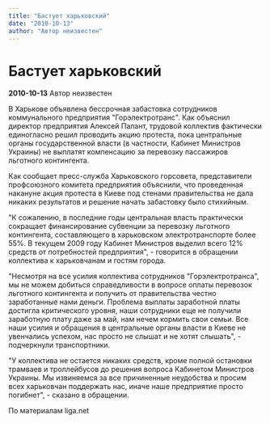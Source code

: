 ```yaml
---
title: "Бастует харьковский"
date: "2010-10-13"
author: "Автор неизвестен"
---
```


# Бастует харьковский

**2010-10-13** Автор неизвестен

В Харькове объявлена бессрочная забастовка сотрудников коммунального предприятия "Горэлектротранс". Как объяснил директор предприятия Алексей Палант, трудовой коллектив фактически единогласно решил проводить акцию протеста, пока центральные органы государственной власти (в частности, Кабинет Министров Украины) не выплатят компенсацию за перевозку пассажиров льготного контингента.

Как сообщает пресс-служба Харьковского горсовета, представители профсоюзного комитета предприятия объяснили, что проведенная накануне акция протеста в Киеве под стенами правительства не дала никаких результатов и решение начать забастовку было стихийным.

"К сожалению, в последние годы центральная власть практически сокращает финансирование субвенции за перевозку льготного контингента, составляющего в харьковском электротранспорте более 55%. В текущем 2009 году Кабинет Министров выделил всего 12% средств от потребностей предприятия", - говорится в обращении коллектива к харьковчанам и гостям города.

"Несмотря на все усилия коллектива сотрудников "Горэлектротранса", мы не можем добиться справедливости в вопросе оплаты перевозок льготного контингента и получить от правительства честно заработанные нами деньги. Проблема выплаты заработной платы достигла критического уровня, наши сотрудники еще не получили заработную плату даже за май, нам нечем кормить свои семьи. Все наши усилия и обращения в центральные органы власти в Киеве не увенчались успехом, нас просто не слышат и не хотят слышать", - подчеркнули транспортники.

"У коллектива не остается никаких средств, кроме полной остановки трамваев и троллейбусов до решения вопроса Кабинетом Министров Украины. Мы извиняемся за все причиненные неудобства и просим всех харьковчан поддержать нас, иначе наше предприятие просто погибнет", - сказано в обращении.

По материалам liga.net